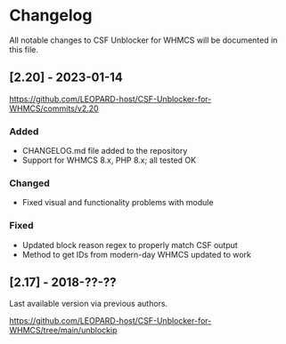 # Changelog
All notable changes to CSF Unblocker for WHMCS will be documented in this file.

## [2.20] - 2023-01-14

https://github.com/LEOPARD-host/CSF-Unblocker-for-WHMCS/commits/v2.20

### Added
- CHANGELOG.md file added to the repository
- Support for WHMCS 8.x, PHP 8.x; all tested OK

### Changed
- Fixed visual and functionality problems with module

### Fixed
- Updated block reason regex to properly match CSF output
- Method to get IDs from modern-day WHMCS updated to work

## [2.17] - 2018-??-??

Last available version via previous authors.

https://github.com/LEOPARD-host/CSF-Unblocker-for-WHMCS/tree/main/unblockip
